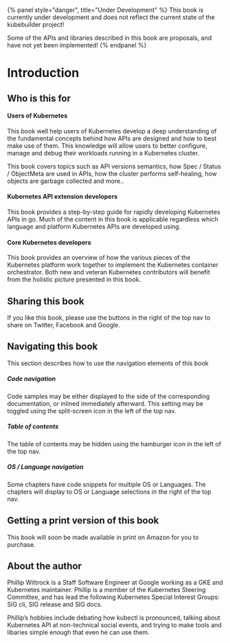 {% panel style="danger", title="Under Development" %}
This book is currently under development and does not reflect the current state of
the kubebuilder project!

Some of the APIs and libraries described in this book are proposals, and have not yet
been implemented!
{% endpanel %}

# Introduction

## Who is this for

#### Users of Kubernetes

This book well help users of Kubernetes develop a deep understanding of the fundamental concepts
behind how APIs are designed and how to best make use of them.  This knowledge will allow users
to better configure, manage and debug their workloads running in a Kubernetes cluster.

This book covers topics such as API versions semantics, how Spec / Status / ObjectMeta are
used in APIs, how the cluster performs self-healing, how objects are garbage collected and more..

#### Kubernetes API extension developers

This book provides a step-by-step guide for rapidly developing Kubernetes APIs in go.
Much of the content in this book is applicable regardless which language and platform
Kubernetes APIs are developed using.


#### Core Kubernetes developers

This book provides an overview of how the various pieces of the Kubernetes platform work
together to implement the Kubernetes container orchestrator.  Both new and veteran Kubernetes
contributors will benefit from the holistic picture presented in this book.

## Sharing this book

If you like this book, please use the buttons in the right of the top nav to share on Twitter,
Facebook and Google.

## Navigating this book

This section describes how to use the navigation elements of this book

##### Code navigation

Code samples may be either displayed to the side of the corresponding documentation, or inlined
immediately afterward.  This setting may be toggled using the split-screen icon in the left of the top nav.

##### Table of contents

The table of contents may be hidden using the hamburger icon in the left of the top nav.

##### OS / Language navigation

Some chapters have code snippets for multiple OS or Languages.  The chapters will display to OS
or Language selections in the right of the top nav.

## Getting a print version of this book

This book will soon be made available in print on Amazon for you to purchase.

## About the author

Phillip Wittrock is a Staff Software Engineer at Google working as a GKE and Kubernetes maintainer.
Phillip is a member of the Kubernetes Steering Committee, and has lead the following
Kubernetes Special Interest Groups: SIG cli, SIG release and SIG docs.

Phillip’s hobbies include debating how kubectl is pronounced, talking about Kubernetes API
at non-technical social events, and trying to make tools and libaries simple enough that even
he can use them.